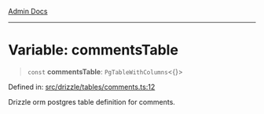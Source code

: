 [Admin Docs](/)

***

# Variable: commentsTable

> `const` **commentsTable**: `PgTableWithColumns`\<\{\}\>

Defined in: [src/drizzle/tables/comments.ts:12](https://github.com/Suyash878/talawa-api/blob/4657139c817cb5935454def8fb620b05175365a9/src/drizzle/tables/comments.ts#L12)

Drizzle orm postgres table definition for comments.
